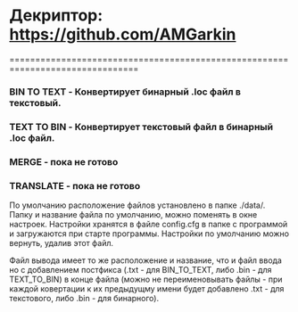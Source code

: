 # Декриптор: https://github.com/AMGarkin

===============================================================================

### BIN TO TEXT - Конвертирует бинарный .loc файл в текстовый.

### TEXT TO BIN - Конвертирует текстовый файл в бинарный .loc файл.

### MERGE - пока не готово

### TRANSLATE - пока не готово

По умолчанию расположение файлов установлено в папке ./data/. Папку и название файла по умолчанию, можно поменять в окне настроек. Настройки хранятся в файле config.cfg в папке с программой и загружаются при старте программы. Настройки по умолчанию можно вернуть, удалив этот файл.

Файл вывода имеет то же расположение и название, что и файл ввода но с добавлением постфикса (.txt - для BIN_TO_TEXT, либо .bin - для TEXT_TO_BIN) в конце файла (можно не переименовывать файлы - при каждой ковертации к их предыдущму имени будет добавлено .txt - для текстового, либо .bin - для бинарного).
